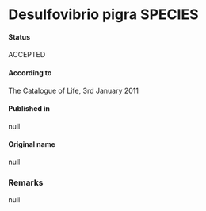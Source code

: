 # Desulfovibrio pigra SPECIES

#### Status
ACCEPTED

#### According to
The Catalogue of Life, 3rd January 2011

#### Published in
null

#### Original name
null

### Remarks
null